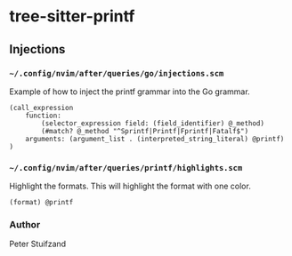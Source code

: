 # tree-sitter-printf

## Injections

### `~/.config/nvim/after/queries/go/injections.scm`

Example of how to inject the printf grammar into the Go grammar.

```tree-sitter
(call_expression
    function:
        (selector_expression field: (field_identifier) @_method)
        (#match? @_method "^Sprintf|Printf|Fprintf|Fatalf$")
    arguments: (argument_list . (interpreted_string_literal) @printf)
)
```

### `~/.config/nvim/after/queries/printf/highlights.scm`

Highlight the formats. This will highlight the format with one color.

```tree-sitter
(format) @printf
```

### Author

Peter Stuifzand
